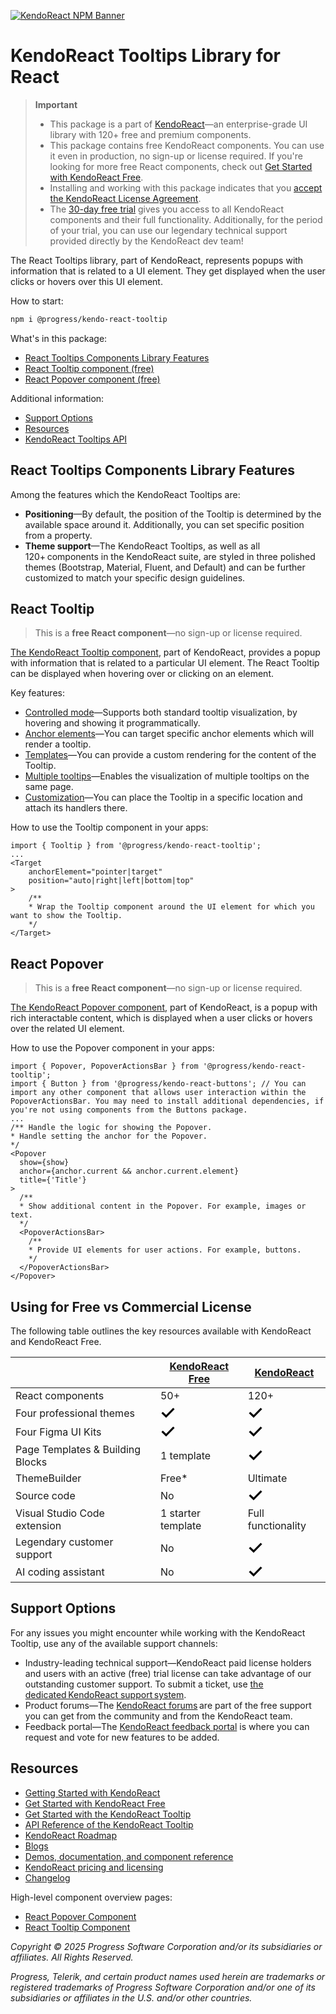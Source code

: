 [![KendoReact NPM Banner](https://raw.githubusercontent.com/telerik/kendo-react/master/images/kendoreact-github-banner.png)](https://www.telerik.com/kendo-react-ui/components/free?utm_medium=referral&utm_source=npm&utm_campaign=kendo-ui-react-trial-npm-tooltip&utm_content=banner)

# KendoReact Tooltips Library for React

> **Important**
>
> -   This package is а part of [KendoReact](https://www.telerik.com/kendo-react-ui?utm_medium=referral&utm_source=npm&utm_campaign=kendo-ui-react-trial-npm-tooltip)&mdash;an enterprise-grade UI library with 120+ free and premium components.
> -   This package contains free KendoReact components. You can use it even in production, no sign-up or license required. If you're looking for more free React components, check out [Get Started with KendoReact Free](https://www.telerik.com/kendo-react-ui/components/free).
> -   Installing and working with this package indicates that you [accept the KendoReact License Agreement](https://www.telerik.com/purchase/license-agreement/progress-kendoreact?utm_medium=referral&utm_source=npm&utm_campaign=kendo-ui-react-trial-npm-tooltip).
> -   The [30-day free trial](https://www.telerik.com/try/kendo-react-ui?utm_medium=referral&utm_source=npm&utm_campaign=kendo-ui-react-trial-npm-tooltip) gives you access to all KendoReact components and their full functionality. Additionally, for the period of your trial, you can use our legendary technical support provided directly by the KendoReact dev team!

The React Tooltips library, part of KendoReact, represents popups with information that is related to a UI element. They get displayed when the user clicks or hovers over this UI element.

How to start:

```sh
npm i @progress/kendo-react-tooltip
```

What's in this package:

-   [React Tooltips Components Library Features](#react-tooltips-components-library-features)
-   [React Tooltip component (free)](#react-tooltip-component)
-   [React Popover component (free)](#react-popover-component)

Additional information:

-   [Support Options](#support-options)
-   [Resources](#resources)
-   [KendoReact Tooltips API](https://www.telerik.com/kendo-react-ui/components/tooltip/api)

## React Tooltips Components Library Features

Among the features which the KendoReact Tooltips are:

-   **Positioning**&mdash;By default, the position of the Tooltip is determined by the available space around it. Additionally, you can set specific position from a property.
-   **Theme support**&mdash;The KendoReact Tooltips, as well as all 120+ components in the KendoReact suite, are styled in three polished themes (Bootstrap, Material, Fluent, and Default) and can be further customized to match your specific design guidelines.

## React Tooltip

> This is a **free React component**&mdash;no sign-up or license required.

[The KendoReact Tooltip component](https://www.telerik.com/kendo-react-ui/components/tooltip/tooltip?utm_medium=referral&utm_source=npm&utm_campaign=kendo-ui-react-trial-npm-tooltip), part of KendoReact, provides a popup with information that is related to a particular UI element. The React Tooltip can be displayed when hovering over or clicking on an element.

Key features:

-   [Controlled mode](https://www.telerik.com/kendo-react-ui/components/tooltip/controlled-mode/?utm_medium=referral&utm_source=npm&utm_campaign=kendo-ui-react-trial-npm-tooltip)&mdash;Supports both standard tooltip visualization, by hovering and showing it programmatically.
-   [Anchor elements](https://www.telerik.com/kendo-react-ui/components/tooltip/anchor-elements/?utm_medium=referral&utm_source=npm&utm_campaign=kendo-ui-react-trial-npm-tooltip)&mdash;You can target specific anchor elements which will render a tooltip.
-   [Templates](https://www.telerik.com/kendo-react-ui/components/tooltip/templates/?utm_medium=referral&utm_source=npm&utm_campaign=kendo-ui-react-trial-npm-tooltip)&mdash;You can provide a custom rendering for the content of the Tooltip.
-   [Multiple tooltips](https://www.telerik.com/kendo-react-ui/components/tooltip/multiple-tooltips/?utm_medium=referral&utm_source=npm&utm_campaign=kendo-ui-react-trial-npm-tooltip)&mdash;Enables the visualization of multiple tooltips on the same page.
-   [Customization](https://www.telerik.com/kendo-react-ui/components/tooltip/tooltip-customization/?utm_medium=referral&utm_source=npm&utm_campaign=kendo-ui-react-trial-npm-tooltip)&mdash;You can place the Tooltip in a specific location and attach its handlers there.

How to use the Tooltip component in your apps:

```tsx
import { Tooltip } from '@progress/kendo-react-tooltip';
...
<Target
    anchorElement="pointer|target"
    position="auto|right|left|bottom|top"
>
    /**
    * Wrap the Tooltip component around the UI element for which you want to show the Tooltip.
    */
</Target>
```

## React Popover

> This is a **free React component**&mdash;no sign-up or license required.

[The KendoReact Popover component](https://www.telerik.com/kendo-react-ui/components/tooltip/popover/?utm_medium=referral&utm_source=npm&utm_campaign=kendo-ui-react-trial-npm-tooltip), part of KendoReact, is a popup with rich interactable content, which is displayed when a user clicks or hovers over the related UI element.

How to use the Popover component in your apps:

```tsx
import { Popover, PopoverActionsBar } from '@progress/kendo-react-tooltip';
import { Button } from '@progress/kendo-react-buttons'; // You can import any other component that allows user interaction within the PopoverActionsBar. You may need to install additional dependencies, if you're not using components from the Buttons package.
...
/** Handle the logic for showing the Popover.
* Handle setting the anchor for the Popover.
*/
<Popover
  show={show}
  anchor={anchor.current && anchor.current.element}
  title={'Title'}
>
  /**
  * Show additional content in the Popover. For example, images or text.
  */
  <PopoverActionsBar>
    /**
    * Provide UI elements for user actions. For example, buttons.
    */
  </PopoverActionsBar>
</Popover>
```

## Using for Free vs Commercial License

The following table outlines the key resources available with KendoReact and KendoReact Free.

|                                  | [KendoReact Free](https://www.telerik.com/kendo-react-ui/components/free)                                                                                                                                | [KendoReact](https://www.telerik.com/kendo-react-ui)                                                                                                                                                     |
| -------------------------------- | -------------------------------------------------------------------------------------------------------------------------------------------------------------------------------------------------------- | -------------------------------------------------------------------------------------------------------------------------------------------------------------------------------------------------------- |
| React components                 | 50+                                                                                                                                                                                                      | 120+                                                                                                                                                                                                     |
| Four professional themes         | <svg xmlns="http://www.w3.org/2000/svg" width="24" height="24" viewBox="0 0 24 24"><path d="M20.285 2l-11.285 11.567-5.286-5.011-3.714 3.716 9 8.728 15-15.285z" stroke="white" stroke-width="2"/></svg> | <svg xmlns="http://www.w3.org/2000/svg" width="24" height="24" viewBox="0 0 24 24"><path d="M20.285 2l-11.285 11.567-5.286-5.011-3.714 3.716 9 8.728 15-15.285z" stroke="white" stroke-width="2"/></svg> |
| Four Figma UI Kits               | <svg xmlns="http://www.w3.org/2000/svg" width="24" height="24" viewBox="0 0 24 24"><path d="M20.285 2l-11.285 11.567-5.286-5.011-3.714 3.716 9 8.728 15-15.285z" stroke="white" stroke-width="2"/></svg> | <svg xmlns="http://www.w3.org/2000/svg" width="24" height="24" viewBox="0 0 24 24"><path d="M20.285 2l-11.285 11.567-5.286-5.011-3.714 3.716 9 8.728 15-15.285z" stroke="white" stroke-width="2"/></svg> |
| Page Templates & Building Blocks | 1 template                                                                                                                                                                                               | <svg xmlns="http://www.w3.org/2000/svg" width="24" height="24" viewBox="0 0 24 24"><path d="M20.285 2l-11.285 11.567-5.286-5.011-3.714 3.716 9 8.728 15-15.285z" stroke="white" stroke-width="2"/></svg> |
| ThemeBuilder                     | Free\*                                                                                                                                                                                                   | Ultimate                                                                                                                                                                                                 |
| Source code                      | No                                                                                                                                                                                                       | <svg xmlns="http://www.w3.org/2000/svg" width="24" height="24" viewBox="0 0 24 24"><path d="M20.285 2l-11.285 11.567-5.286-5.011-3.714 3.716 9 8.728 15-15.285z" stroke="white" stroke-width="2"/></svg> |
| Visual Studio Code extension     | 1 starter template                                                                                                                                                                                       | Full functionality                                                                                                                                                                                       |
| Legendary customer support       | No                                                                                                                                                                                                       | <svg xmlns="http://www.w3.org/2000/svg" width="24" height="24" viewBox="0 0 24 24"><path d="M20.285 2l-11.285 11.567-5.286-5.011-3.714 3.716 9 8.728 15-15.285z" stroke="white" stroke-width="2"/></svg> |
| AI coding assistant              | No                                                                                                                                                                                                       | <svg xmlns="http://www.w3.org/2000/svg" width="24" height="24" viewBox="0 0 24 24"><path d="M20.285 2l-11.285 11.567-5.286-5.011-3.714 3.716 9 8.728 15-15.285z" stroke="white" stroke-width="2"/></svg> |

## Support Options

For any issues you might encounter while working with the KendoReact Tooltip, use any of the available support channels:

-   Industry-leading technical support&mdash;KendoReact paid license holders and users with an active (free) trial license can take advantage of our outstanding customer support. To submit a ticket, use [the dedicated KendoReact support system](https://www.telerik.com/account/support-center/contact-us/technical-support?utm_medium=referral&utm_source=npm&utm_campaign=kendo-ui-react-trial-npm-listview).
-   Product forums&mdash;The [KendoReact forums](https://www.telerik.com/forums/kendo-ui-react?utm_medium=referral&utm_source=npm&utm_campaign=kendo-ui-react-trial-npm-listview) are part of the free support you can get from the community and from the KendoReact team.
-   Feedback portal&mdash;The [KendoReact feedback portal](https://feedback.telerik.com/kendo-react-ui?utm_medium=referral&utm_source=npm&utm_campaign=kendo-ui-react-trial-npm-tooltip) is where you can request and vote for new features to be added.

## Resources

-   [Getting Started with KendoReact](https://www.telerik.com/kendo-react-ui/components/getting-started/?utm_medium=referral&utm_source=npm&utm_campaign=kendo-ui-react-trial-npm-tooltip)
-   [Get Started with KendoReact Free](https://www.telerik.com/kendo-react-ui/components/free)
-   [Get Started with the KendoReact Tooltip](https://www.telerik.com/kendo-react-ui/components/tooltip/?utm_medium=referral&utm_source=npm&utm_campaign=kendo-ui-react-trial-npm-tooltip)
-   [API Reference of the KendoReact Tooltip](https://www.telerik.com/kendo-react-ui/components/tooltip/api/?utm_medium=referral&utm_source=npm&utm_campaign=kendo-ui-react-trial-npm-tooltip)
-   [KendoReact Roadmap](https://www.telerik.com/support/whats-new/kendo-react-ui/roadmap?utm_medium=referral&utm_source=npm&utm_campaign=kendo-ui-react-trial-npm-tooltip)
-   [Blogs](https://www.telerik.com/blogs/tag/kendoreact?utm_medium=referral&utm_source=npm&utm_campaign=kendo-ui-react-trial-npm-tooltip)
-   [Demos, documentation, and component reference](https://www.telerik.com/kendo-react-ui/components/?utm_medium=referral&utm_source=npm&utm_campaign=kendo-ui-react-trial-npm-tooltip)
-   [KendoReact pricing and licensing](https://www.telerik.com/kendo-react-ui/pricing?utm_medium=referral&utm_source=npm&utm_campaign=kendo-ui-react-trial-npm-tooltip)
-   [Changelog](https://www.telerik.com/kendo-react-ui/components/changelogs/ui-for-react/?utm_medium=referral&utm_source=npm&utm_campaign=kendo-ui-react-trial-npm-tooltip)

High-level component overview pages:

-   [React Popover Component](https://www.telerik.com/kendo-react-ui/popover)
-   [React Tooltip Component](https://www.telerik.com/kendo-react-ui/tooltip)

_Copyright © 2025 Progress Software Corporation and/or its subsidiaries or affiliates. All Rights Reserved._

_Progress, Telerik, and certain product names used herein are trademarks or registered trademarks of Progress Software Corporation and/or one of its subsidiaries or affiliates in the U.S. and/or other countries._
